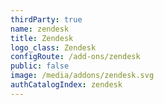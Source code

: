 ```yaml
---
thirdParty: true
name: zendesk
title: Zendesk
logo_class: Zendesk
configRoute: /add-ons/zendesk
public: false
image: /media/addons/zendesk.svg
authCatalogIndex: zendesk
---
```

